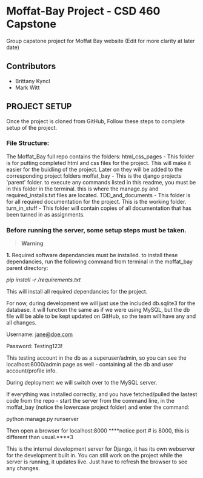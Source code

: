 # Moffat-Bay Project - CSD 460 Capstone
Group capstone project for Moffat Bay website (Edit for more clarity at later date)
## Contributors
* Brittany Kyncl
* Mark Witt
## PROJECT SETUP

Once the project is cloned from GitHub, Follow these steps to complete setup of the project.

### File Structure:
The Moffat_Bay full repo contains the folders:
html_css_pages - This folder is for putting completed html and css files for the project. This will make it easier for the buidling of the project. Later on they will be added to the corresponding project folders
moffat_bay - This is the django projects 'parent' folder. to execute any commands listed in this readme, you must be in this folder in the terminal. this is where the manage.py and required_installs.txt files are located.
TDD_and_documents - This folder is for all required documentation for the project. This is the working folder. 
turn_in_stuff - This folder will contain copies of all documentation that has been turned in as assignments. 


### Before running the server, some setup steps must be taken. 
> **Warning**

**1.** Required software dependancies must be installed. to install these dependancies, run the following command from terminal in the moffat_bay parent directory:

*pip install -r /requirements.txt*

This will install all required dependancies for the project. 

For now, during development we will just use the included db.sqlite3 for the database. it will function the same as if we were using MySQL, but the 
db file will be able to be kept updated on GitHub, so the team will have any and all changes. 

Username: jane@doe.com

Password: Testing123!

This testing account in the db as a superuser/admin, so you can see the localhost:8000/admin page as well - containing all the db and user account/profile info.

During deployment we will switch over to the MySQL server. 

If everything was installed correctly, and you have fetched/pulled the lastest code from the repo - start the server from the command line, in the moffat_bay (notice the lowercase project folder) and enter the command:

python manage.py runserver

Then open a browser for localhost:8000 ****notice port # is 8000, this is different than usual.****3

This is the internal development server for Django, it has its own webserver for the development built in. You can still work on the project while the server is running, it updates live. Just have to refresh the browser
to see any changes.

